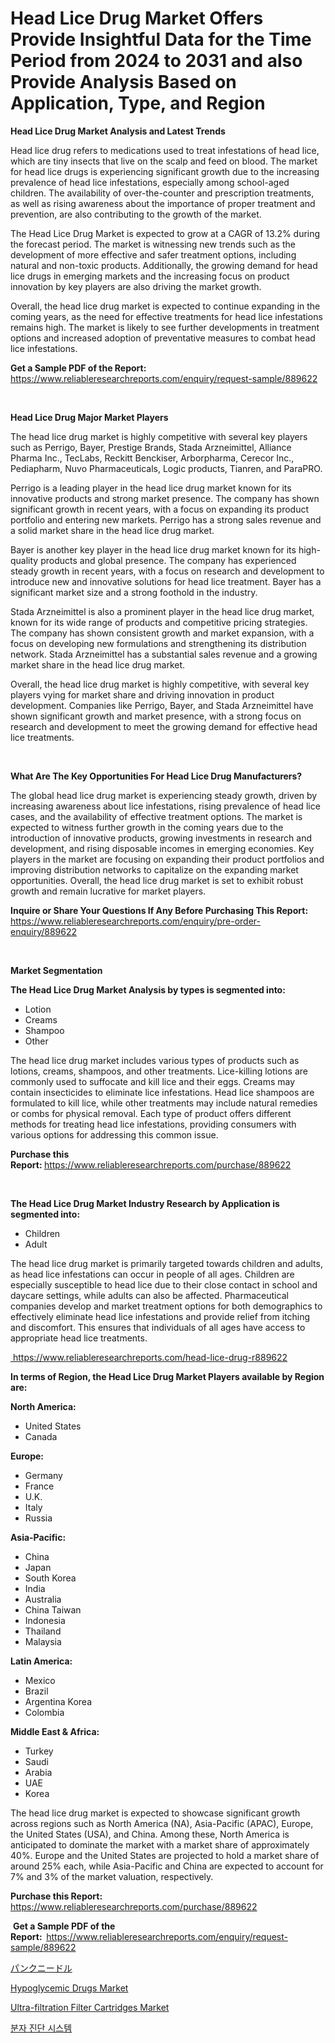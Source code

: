 <p><h1>Head Lice Drug Market Offers Provide Insightful Data for the Time Period from 2024 to 2031 and also Provide Analysis Based on Application, Type, and Region</h1></p><p><strong>Head Lice Drug Market Analysis and Latest Trends</strong></p>
<p><p>Head lice drug refers to medications used to treat infestations of head lice, which are tiny insects that live on the scalp and feed on blood. The market for head lice drugs is experiencing significant growth due to the increasing prevalence of head lice infestations, especially among school-aged children. The availability of over-the-counter and prescription treatments, as well as rising awareness about the importance of proper treatment and prevention, are also contributing to the growth of the market.</p><p>The Head Lice Drug Market is expected to grow at a CAGR of 13.2% during the forecast period. The market is witnessing new trends such as the development of more effective and safer treatment options, including natural and non-toxic products. Additionally, the growing demand for head lice drugs in emerging markets and the increasing focus on product innovation by key players are also driving the market growth.</p><p>Overall, the head lice drug market is expected to continue expanding in the coming years, as the need for effective treatments for head lice infestations remains high. The market is likely to see further developments in treatment options and increased adoption of preventative measures to combat head lice infestations.</p></p>
<p><strong>Get a Sample PDF of the Report:&nbsp;</strong> <a href="https://www.reliableresearchreports.com/enquiry/request-sample/889622">https://www.reliableresearchreports.com/enquiry/request-sample/889622</a></p>
<p>&nbsp;</p>
<p><strong>Head Lice Drug Major Market Players</strong></p>
<p><p>The head lice drug market is highly competitive with several key players such as Perrigo, Bayer, Prestige Brands, Stada Arzneimittel, Alliance Pharma Inc., TecLabs, Reckitt Benckiser, Arborpharma, Cerecor Inc., Pediapharm, Nuvo Pharmaceuticals, Logic products, Tianren, and ParaPRO.</p><p>Perrigo is a leading player in the head lice drug market known for its innovative products and strong market presence. The company has shown significant growth in recent years, with a focus on expanding its product portfolio and entering new markets. Perrigo has a strong sales revenue and a solid market share in the head lice drug market.</p><p>Bayer is another key player in the head lice drug market known for its high-quality products and global presence. The company has experienced steady growth in recent years, with a focus on research and development to introduce new and innovative solutions for head lice treatment. Bayer has a significant market size and a strong foothold in the industry.</p><p>Stada Arzneimittel is also a prominent player in the head lice drug market, known for its wide range of products and competitive pricing strategies. The company has shown consistent growth and market expansion, with a focus on developing new formulations and strengthening its distribution network. Stada Arzneimittel has a substantial sales revenue and a growing market share in the head lice drug market.</p><p>Overall, the head lice drug market is highly competitive, with several key players vying for market share and driving innovation in product development. Companies like Perrigo, Bayer, and Stada Arzneimittel have shown significant growth and market presence, with a strong focus on research and development to meet the growing demand for effective head lice treatments.</p></p>
<p>&nbsp;</p>
<p><strong>What Are The Key Opportunities For Head Lice Drug Manufacturers?</strong></p>
<p><p>The global head lice drug market is experiencing steady growth, driven by increasing awareness about lice infestations, rising prevalence of head lice cases, and the availability of effective treatment options. The market is expected to witness further growth in the coming years due to the introduction of innovative products, growing investments in research and development, and rising disposable incomes in emerging economies. Key players in the market are focusing on expanding their product portfolios and improving distribution networks to capitalize on the expanding market opportunities. Overall, the head lice drug market is set to exhibit robust growth and remain lucrative for market players.</p></p>
<p><strong>Inquire or Share Your Questions If Any Before Purchasing This Report:</strong> <a href="https://www.reliableresearchreports.com/enquiry/pre-order-enquiry/889622">https://www.reliableresearchreports.com/enquiry/pre-order-enquiry/889622</a></p>
<p>&nbsp;</p>
<p><strong>Market Segmentation</strong></p>
<p><strong>The Head Lice Drug Market Analysis by types is segmented into:</strong></p>
<p><ul><li>Lotion</li><li>Creams</li><li>Shampoo</li><li>Other</li></ul></p>
<p><p>The head lice drug market includes various types of products such as lotions, creams, shampoos, and other treatments. Lice-killing lotions are commonly used to suffocate and kill lice and their eggs. Creams may contain insecticides to eliminate lice infestations. Head lice shampoos are formulated to kill lice, while other treatments may include natural remedies or combs for physical removal. Each type of product offers different methods for treating head lice infestations, providing consumers with various options for addressing this common issue.</p></p>
<p><strong>Purchase this Report:&nbsp;</strong><a href="https://www.reliableresearchreports.com/purchase/889622">https://www.reliableresearchreports.com/purchase/889622</a></p>
<p>&nbsp;</p>
<p><strong>The Head Lice Drug Market Industry Research by Application is segmented into:</strong></p>
<p><ul><li>Children</li><li>Adult</li></ul></p>
<p><p>The head lice drug market is primarily targeted towards children and adults, as head lice infestations can occur in people of all ages. Children are especially susceptible to head lice due to their close contact in school and daycare settings, while adults can also be affected. Pharmaceutical companies develop and market treatment options for both demographics to effectively eliminate head lice infestations and provide relief from itching and discomfort. This ensures that individuals of all ages have access to appropriate head lice treatments.</p></p>
<p><a href="https://www.reliableresearchreports.com/head-lice-drug-r889622">&nbsp;https://www.reliableresearchreports.com/head-lice-drug-r889622</a></p>
<p><strong>In terms of Region, the Head Lice Drug Market Players available by Region are:</strong></p>
<p>
    <p> <strong> North America: </strong>
        <ul>
            <li>United States</li>
            <li>Canada</li>
        </ul>
        </p> 
    <p> <strong> Europe: </strong>
        <ul>
            <li>Germany</li>
            <li>France</li>
            <li>U.K.</li>
            <li>Italy</li>
            <li>Russia</li>
        </ul>
        </p> 
    <p> <strong> Asia-Pacific: </strong>
        <ul>
            <li>China</li>
            <li>Japan</li>
            <li>South Korea</li>
            <li>India</li>
            <li>Australia</li>
            <li>China Taiwan</li>
            <li>Indonesia</li>
            <li>Thailand</li>
            <li>Malaysia</li>
        </ul>
        </p> 
    <p> <strong> Latin America: </strong>
        <ul>
            <li>Mexico</li>
            <li>Brazil</li>
            <li>Argentina Korea</li>
            <li>Colombia</li>
        </ul>
        </p> 
    <p> <strong> Middle East & Africa: </strong>
        <ul>
            <li>Turkey</li>
            <li>Saudi</li>
            <li>Arabia</li>
            <li>UAE</li>
            <li>Korea</li>
        </ul>
    </p>
    </p>
<p><p>The head lice drug market is expected to showcase significant growth across regions such as North America (NA), Asia-Pacific (APAC), Europe, the United States (USA), and China. Among these, North America is anticipated to dominate the market with a market share of approximately 40%. Europe and the United States are projected to hold a market share of around 25% each, while Asia-Pacific and China are expected to account for 7% and 3% of the market valuation, respectively.</p></p>
<p><strong>Purchase this Report: </strong><a href="https://www.reliableresearchreports.com/purchase/889622">https://www.reliableresearchreports.com/purchase/889622</a></p>
<p>&nbsp;<strong>Get a Sample PDF of the Report:&nbsp;&nbsp;</strong><a href="https://www.reliableresearchreports.com/enquiry/request-sample/889622">https://www.reliableresearchreports.com/enquiry/request-sample/889622</a></p>
<p><strong></strong></p>
<p><p><a href="https://github.com/mohamedbakry57/Market-Research-Report-List-3/blob/main/765372958681.md">パンクニードル</a></p><p><a href="https://github.com/JameTravis/Market-Research-Report-List-5/blob/main/hypoglycemic-drugs-market.md">Hypoglycemic Drugs Market</a></p><p><a href="https://issuu.com/reportprime-2/docs/ultra-filtration-filter-cartridges-market-size-203">Ultra-filtration Filter Cartridges Market</a></p><p><a href="https://github.com/laholand/Market-Research-Report-List-3/blob/main/449878556316.md">분자 진단 시스템</a></p></p>